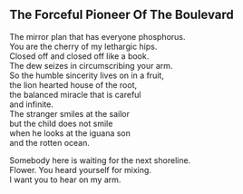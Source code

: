 The Forceful Pioneer Of The Boulevard
-------------------------------------
The mirror plan that has everyone phosphorus.  
You are the cherry of my lethargic hips.  
Closed off and closed off like a book.  
The dew seizes in circumscribing your arm.  
So the humble sincerity lives on in a fruit,  
the lion hearted house of the root,  
the balanced miracle that is careful  
and infinite.  
The stranger smiles at the sailor  
but the child does not smile  
when he looks at the iguana son  
and the rotten ocean.  
  
Somebody here is waiting for the next shoreline.  
Flower. You heard yourself for mixing.  
I want you to hear on my arm.  
